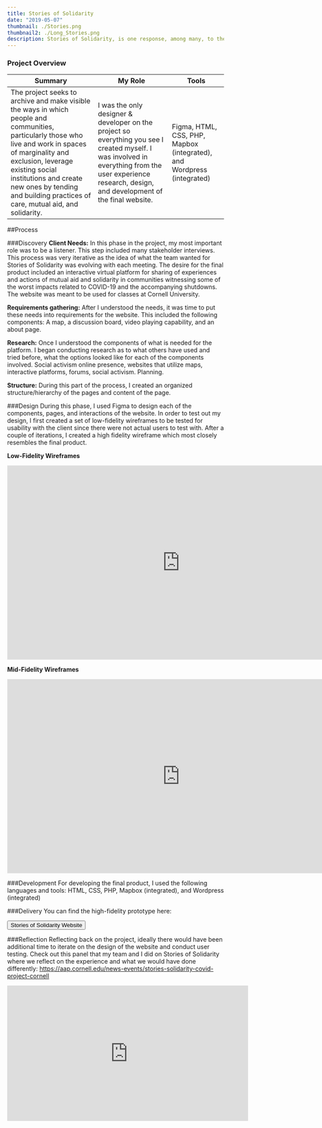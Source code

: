 ```yaml
---
title: Stories of Solidarity
date: "2019-05-07"
thumbnail: ./Stories.png
thumbnail2: ./Long_Stories.png
description: Stories of Solidarity, is one response, among many, to the COVID-19 pandemic. The project seeks to archive and make visible the ways in which people and communities leverage existing social institutions and create new ones by tending and building practices of care, mutual aid, and solidarity.
---
```


### Project Overview

 <table>
  <thead>
    <tr>
      <th>Summary</th>
      <th>My Role</th>
      <th>Tools</th>
    </tr>
  </thead>
  <tbody>
    <tr>
        <td>The project seeks to archive and make visible the ways in which people and communities, particularly those who live and work in spaces of marginality and exclusion, leverage existing social institutions and create new ones by tending and building practices of care, mutual aid, and solidarity.
        </td>
        <td>
        I was the only designer & developer on the project so everything you see I created myself. I was involved in everything from the user experience research, design, and development of the final website.
        </td>
        <td>Figma, HTML, CSS, PHP, Mapbox (integrated), and Wordpress (integrated)
        </td>
    </tr>
 </table>

##Process

###Discovery
**Client Needs:** In this phase in the project, my most important role was to be a listener. This step included many stakeholder interviews. This process was very iterative as the idea of what the team wanted for Stories of Solidarity was evolving with each meeting. The desire for the final product included an interactive virtual platform for sharing of experiences and actions of mutual aid and solidarity in communities witnessing some of the worst impacts related to COVID-19 and the accompanying shutdowns. The website was meant to be used for classes at Cornell University.

**Requirements gathering:** After I understood the needs, it was time to put these needs into requirements for the website. This included the following components: A map, a discussion board, video playing capability, and an about page.

**Research:** Once I understood the components of what is needed for the platform. I began conducting research as to what others have used and tried before, what the options looked like for each of the components involved. Social activism online presence, websites that utilize maps, interactive platforms, forums, social activism.
Planning.

**Structure:** During this part of the process, I created an organized structure/hierarchy of the pages and content of the page.

###Design
During this phase, I used Figma to design each of the components, pages, and interactions of the website. In order to test out my design, I first created a set of low-fidelity wireframes to be tested for usability with the client since there were not actual users to test with. After a couple of iterations, I created a high fidelity wireframe which most closely resembles the final product.

**Low-Fidelity Wireframes**

<iframe style="border: 1px solid rgba(0, 0, 0, 0.1);" width="800" height="450" src="https://www.figma.com/embed?embed_host=share&url=https%3A%2F%2Fwww.figma.com%2Ffile%2FLFCCYF4lLORnwNKkQbYoEw%2FStories-of-Solidarity-Wireframes%3Fnode-id%3D0%253A1" allowfullscreen></iframe>

**Mid-Fidelity Wireframes**

<iframe style="border: 1px solid rgba(0, 0, 0, 0.1);" width="800" height="450" src="https://www.figma.com/embed?embed_host=share&url=https%3A%2F%2Fwww.figma.com%2Ffile%2F9ohomCHcF7k09jLsJPrTWl%2FStories-of-Solidarity-Prototype%3Fnode-id%3D0%253A1" allowfullscreen></iframe>

###Development
For developing the final product, I used the following languages and tools: HTML, CSS, PHP, Mapbox (integrated), and Wordpress (integrated)

###Delivery
You can find the high-fidelity prototype here:

<a target="_blank" href= "http://159.89.179.47/"> <button class = "button_Stories"> Stories of Solidarity Website</button></a>

###Reflection
Reflecting back on the project, ideally there would have been additional time to iterate on the design of the website and conduct user testing. Check out this panel that my team and I did on Stories of Solidarity where we reflect on the experience and what we would have done differently: https://aap.cornell.edu/news-events/stories-solidarity-covid-project-cornell

<iframe width="560" height="315" src="https://www.youtube.com/embed/QIwh6RWLLNs" title="YouTube video player" frameborder="0" allow="accelerometer; autoplay; clipboard-write; encrypted-media; gyroscope; picture-in-picture" allowfullscreen></iframe>
